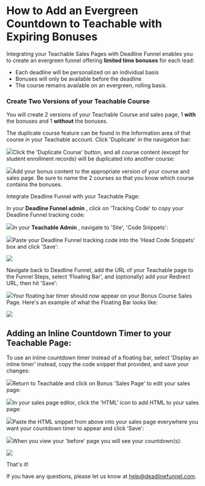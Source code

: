 # How to Add an Evergreen Countdown to Teachable with Expiring Bonuses

Integrating your Teachable Sales Pages with Deadline Funnel enables you to create an evergreen funnel offering **limited time bonuses** for each lead:

* Each deadline will be personalized on an individual basis
* Bonuses will only be available before the deadline
* The course remains available on an evergreen, rolling basis.

### Create Two Versions of your Teachable Course

You will create 2 versions of your Teachable Course and sales page, 1 **with** the bonuses and 1 **without** the bonuses.

The duplicate course feature can be found in the Information area of that course in your Teachable account. Click 'Duplicate' in the navigation bar:

![](https://d33v4339jhl8k0.cloudfront.net/docs/assets/53974d6ce4b0c76107b109d1/images/594aed0a2c7d3a0747ce149e/file-s3SvCeqvvj.png)Click the 'Duplicate Course' button, and all course content \(except for student enrollment records\) will be duplicated into another course:

![](https://d33v4339jhl8k0.cloudfront.net/docs/assets/53974d6ce4b0c76107b109d1/images/594aed4404286305c68d43d3/file-%20onJEJgx0z4.png)Add your bonus content to the appropriate version of your course and sales page. Be sure to name the 2 courses so that you know which course contains the bonuses.

Integrate Deadline Funnel with your Teachable Page:

In your **Deadline Funnel admin** , click on 'Tracking Code' to copy your Deadline Funnel tracking code:

![](https://d33v4339jhl8k0.cloudfront.net/docs/assets/53974d6ce4b0c76107b109d1/images/5c7478b904286350d08857c9/file-%20BieT1BNZ80.png)In your **Teachable Admin** , navigate to 'Site', 'Code Snippets':

![](https://d33v4339jhl8k0.cloudfront.net/docs/assets/53974d6ce4b0c76107b109d1/images/57ae2e1990336059d4edf531/file-%20mRhRN1s0Q6.png)Paste your Deadline Funnel tracking code into the 'Head Code Snippets' box and click 'Save':

![](https://d33v4339jhl8k0.cloudfront.net/docs/assets/53974d6ce4b0c76107b109d1/images/5db844392c7d3a7e9ae32e81/file-%20kmn0zi7g4N.jpg)

Navigate back to Deadline Funnel, add the URL of your Teachable page to the Funnel Steps, select 'Floating Bar', and \(optionally\) add your Redirect URL, then hit 'Save':

![](https://d33v4339jhl8k0.cloudfront.net/docs/assets/53974d6ce4b0c76107b109d1/images/5c783c362c7d3a0cb932155e/file-%20JDPyIgnWsG.png)Your floating bar timer should now appear on your Bonus Course Sales Page. Here's an example of what the Floating Bar looks like:

![](https://d33v4339jhl8k0.cloudfront.net/docs/assets/53974d6ce4b0c76107b109d1/images/5c65c0a12c7d3a66e32e783a/file-r2622Bfum3.png)

## Adding an Inline Countdown Timer to your Teachable Page:

To use an inline countdown timer instead of a floating bar, select 'Display an inline timer' instead, copy the code snippet that provided, and save your changes:

![](https://d33v4339jhl8k0.cloudfront.net/docs/assets/53974d6ce4b0c76107b109d1/images/5c783cd22c7d3a0cb9321570/file-%20hMgAYWDhqC.png)Return to Teachable and click on Bonus 'Sales Page' to edit your sales page:

![](https://d33v4339jhl8k0.cloudfront.net/docs/assets/53974d6ce4b0c76107b109d1/images/5a1f3bf62c7d3a272c0e0f5b/file-%20HxTIY3uvyN.png)In your sales page editor, click the 'HTML' icon to add HTML to your sales page:

![](https://d33v4339jhl8k0.cloudfront.net/docs/assets/53974d6ce4b0c76107b109d1/images/57ae2a5b90336059d4edf511/file-%20wPZ1Vw54pP.png)Paste the HTML snippet from above into your sales page everywhere you want your countdown timer to appear and click 'Save':

![](https://d33v4339jhl8k0.cloudfront.net/docs/assets/53974d6ce4b0c76107b109d1/images/57ae2d3890336059d4edf524/file-1synbw53ys.png)When you view your 'before' page you will see your countdown\(s\):

![](https://d33v4339jhl8k0.cloudfront.net/docs/assets/53974d6ce4b0c76107b109d1/images/5908ba3b0428634b4a32ca10/file-%20jLXjL7Lbwl.png)

That's it!

If you have any questions, please let us know at [help@deadlinefunnel.com](mailto:mailto:help@deadlinefunnel.com).

